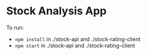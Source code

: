 # Stock Analysis App

To run:
* `npm install` in ./stock-api and ./stock-rating-client
* `npm start` in ./stock-api and ./stock-rating-client
